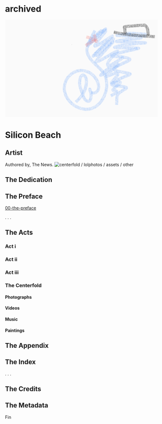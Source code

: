 # archived

![centerfold / lolphotos / assets / other](./centerfold/lol-photos/assets/other.png)

# Silicon Beach

## Artist

Authored by, The News.
![centerfold / lolphotos / assets / other](./centerfold/lol-photos/assets/the-mirror.jpg)

## The Dedication

## The Preface

[00-the-preface](https://github.com/MichaelRCruz/silicon-beach/blob/master/01-the-preface.md)

. . .

## The Acts

### Act i

### Act ii

### Act iii

### The Centerfold
#### Photographs
#### Videos
#### Music
#### Paintings

## The Appendix

## The Index

. . .

## The Credits

## The Metadata

Fin
